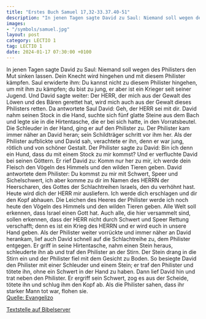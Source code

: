 ```yaml
---
title: "Erstes Buch Samuel 17,32-33.37.40-51"
description: "In jenen Tagen sagte David zu Saul: Niemand soll wegen des Philisters den Mut sinken lassen. Dein Knecht wird hingehen und mit diesem Philister kämpfen. Saul erwiderte ihm: Du kannst nicht zu diesem Philister hingehen, um mit ihm zu kämpfen; du bist zu jung, er aber ist ein Krieg...."
images:
- "/symbols/samuel.jpg"
layout: post
category: LECTIO 1
tag: LECTIO 1
date: 2024-01-17 07:30:00 +0100
---
```

In jenen Tagen sagte David zu Saul: Niemand soll wegen des Philisters den Mut sinken lassen. Dein Knecht wird hingehen und mit diesem Philister kämpfen.
Saul erwiderte ihm: Du kannst nicht zu diesem Philister hingehen, um mit ihm zu kämpfen; du bist zu jung, er aber ist ein Krieger seit seiner Jugend.<!--more-->
Und David sagte weiter: Der HERR, der mich aus der Gewalt des Löwen und des Bären gerettet hat, wird mich auch aus der Gewalt dieses Philisters retten. Da antwortete Saul David: Geh, der HERR sei mit dir.
David nahm seinen Stock in die Hand, suchte sich fünf glatte Steine aus dem Bach und legte sie in die Hirtentasche, die er bei sich hatte, in den Vorratsbeutel. Die Schleuder in der Hand, ging er auf den Philister zu.
Der Philister kam immer näher an David heran; sein Schildträger schritt vor ihm her.
Als der Philister aufblickte und David sah, verachtete er ihn, denn er war jung, rötlich und von schöner Gestalt.
Der Philister sagte zu David: Bin ich denn ein Hund, dass du mit einem Stock zu mir kommst? Und er verfluchte David bei seinen Göttern.
Er rief David zu: Komm nur her zu mir, ich werde dein Fleisch den Vögeln des Himmels und den wilden Tieren geben.
David antwortete dem Philister: Du kommst zu mir mit Schwert, Speer und Sichelschwert, ich aber komme zu dir im Namen des HERRN der Heerscharen, des Gottes der Schlachtreihen Israels, den du verhöhnt hast.
Heute wird dich der HERR mir ausliefern. Ich werde dich erschlagen und dir den Kopf abhauen. Die Leichen des Heeres der Philister werde ich noch heute den Vögeln des Himmels und den wilden Tieren geben. Alle Welt soll erkennen, dass Israel einen Gott hat.
Auch alle, die hier versammelt sind, sollen erkennen, dass der HERR nicht durch Schwert und Speer Rettung verschafft; denn es ist ein Krieg des HERRN und er wird euch in unsere Hand geben.
Als der Philister weiter vorrückte und immer näher an David herankam, lief auch David schnell auf die Schlachtreihe zu, dem Philister entgegen.
Er griff in seine Hirtentasche, nahm einen Stein heraus, schleuderte ihn ab und traf den Philister an der Stirn. Der Stein drang in die Stirn ein und der Philister fiel mit dem Gesicht zu Boden.
So besiegte David den Philister mit einer Schleuder und einem Stein; er traf den Philister und tötete ihn, ohne ein Schwert in der Hand zu haben.
Dann lief David hin und trat neben den Philister. Er ergriff sein Schwert, zog es aus der Scheide, tötete ihn und schlug ihm den Kopf ab. Als die Philister sahen, dass ihr starker Mann tot war, flohen sie.<br>
[Quelle: Evangelizo](https://evangeliumtagfuertag.org/DE/gospel)

[Textstelle auf Bibelserver](https://www.bibleserver.com/EU/1.Samuel17,32-33.37.40-51)
